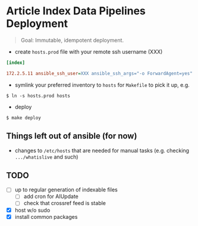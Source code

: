 # Article Index Data Pipelines Deployment

> Goal: Immutable, idempotent deployment.

* create `hosts.prod` file with your remote ssh username (XXX)

```ini
[index]

172.2.5.11 ansible_ssh_user=XXX ansible_ssh_args="-o ForwardAgent=yes"
```

* symlink your preferred inventory to `hosts` for `Makefile` to pick it up, e.g.

```shell
$ ln -s hosts.prod hosts
```

* deploy

```shell
$ make deploy
```

## Things left out of ansible (for now)

* changes to `/etc/hosts` that are needed for manual tasks (e.g. checking `.../whatislive` and such)

## TODO

* [ ] up to regular generation of indexable files
    * [ ] add cron for AIUpdate
    * [ ] check that crossref feed is stable
* [x] host w/o sudo
* [x] install common packages
